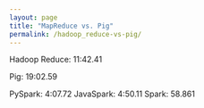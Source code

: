 ```yaml
---
layout: page
title: "MapReduce vs. Pig"
permalink: /hadoop_reduce-vs-pig/
---
```



Hadoop Reduce: 11:42.41

Pig: 19:02.59

PySpark: 4:07.72 
JavaSpark:  4:50.11
Spark: 58.861
